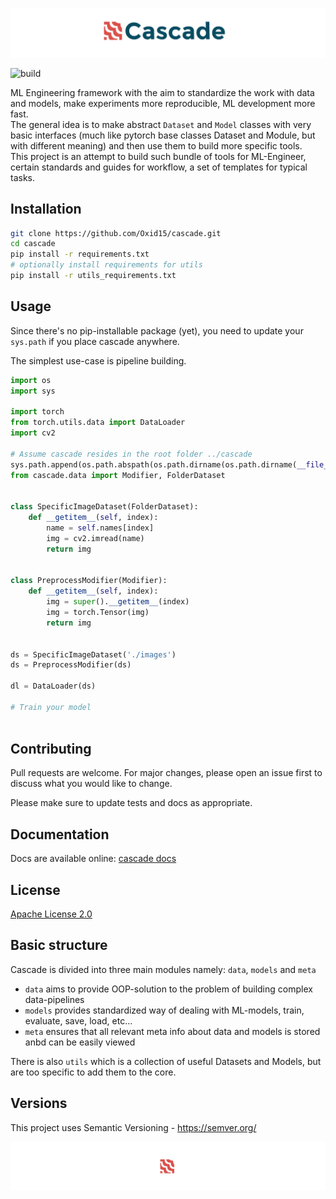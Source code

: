 ![header](docs/imgs/header.png)

![build](https://github.com/oxid15/cascade/actions/workflows/python-package.yml/badge.svg)

ML Engineering framework with the aim to standardize the work with data and models, make experiments more reproducible,
ML development more fast.  
The general idea is to make abstract `Dataset` and `Model` classes with very basic interfaces 
(much like pytorch base classes Dataset and Module, but with different meaning) 
and then use them to build more specific tools.  
This project is an attempt to build such bundle of tools for ML-Engineer, certain standards and guides for 
workflow, a set of templates for typical tasks.



## Installation

```bash
git clone https://github.com/Oxid15/cascade.git
cd cascade
pip install -r requirements.txt
# optionally install requirements for utils
pip install -r utils_requirements.txt
```



## Usage

Since there's no pip-installable package (yet), you need to update your `sys.path` if you place cascade anywhere.
  
The simplest use-case is pipeline building.

```python
import os
import sys

import torch
from torch.utils.data import DataLoader
import cv2

# Assume cascade resides in the root folder ../cascade
sys.path.append(os.path.abspath(os.path.dirname(os.path.dirname(__file__))))
from cascade.data import Modifier, FolderDataset


class SpecificImageDataset(FolderDataset):
    def __getitem__(self, index):
        name = self.names[index]
        img = cv2.imread(name)
        return img


class PreprocessModifier(Modifier):
    def __getitem__(self, index):
        img = super().__getitem__(index)
        img = torch.Tensor(img)
        return img


ds = SpecificImageDataset('./images')
ds = PreprocessModifier(ds)

dl = DataLoader(ds)

# Train your model
        
```

## Contributing
Pull requests are welcome. For major changes, please open an issue first to discuss what you would like to change.

Please make sure to update tests and docs as appropriate.

## Documentation
Docs are available online: [cascade docs](https://oxid15.github.io/cascade/)

## License
[Apache License 2.0](https://choosealicense.com/licenses/apache-2.0/) 


## Basic structure

Cascade is divided into three main modules namely: `data`, `models` and `meta`  

- `data` aims to provide OOP-solution to the problem of building complex data-pipelines
- `models` provides standardized way of dealing with ML-models, train, evaluate, save, load, etc...
- `meta` ensures that all relevant meta info about data and models is stored anbd can be easily viewed

There is also `utils` which is a collection of useful Datasets and Models, but are too specific to add them to the core.

## Versions

This project uses Semantic Versioning - https://semver.org/

![footer](docs/imgs/footer.png)

